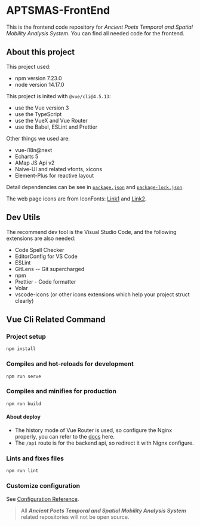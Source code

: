 # APTSMAS-FrontEnd

This is the frontend code repository for *Ancient Poets Temporal and Spatial Mobility Analysis System*. You can find all needed code for the frontend.

## About this project

This project used:
* npm version 7.23.0
* node version 14.17.0

This project is inited with `@vue/cli@4.5.13`:
* use the Vue version 3
* use the TypeScript
* use the VueX and Vue Router
* use the Babel, ESLint and Prettier

Other things we used are:
* vue-i18n@next
* Echarts 5
* AMap JS Api v2
* Naive-UI and related vfonts, xicons
* Element-Plus for reactive layout

Detail dependencies can be see in [`package.json`](./package.json) and [`package-lock.json`](./package-lock.json).

The web page icons are from IconFonts: [Link1](https://www.iconfont.cn/collections/detail?spm=a313x.7781069.1998910419.dc64b3430&cid=38411) and [Link2](https://www.iconfont.cn/collections/detail?spm=a313x.7781069.1998910419.dc64b3430&cid=37945).

## Dev Utils

The recommend dev tool is the Visual Studio Code, and the following extensions are also needed:
* Code Spell Checker
* EditorConfig for VS Code
* ESLint
* GitLens -- Git supercharged
* npm
* Prettier - Code formatter
* Volar
* vscode-icons (or other icons extensions which help your project struct clearly)

## Vue Cli Related Command
### Project setup
```
npm install
```

### Compiles and hot-reloads for development
```
npm run serve
```

### Compiles and minifies for production
```
npm run build
```

#### About deploy

* The history mode of Vue Router is used, so configure the Nginx properly, you can refer to the [docs](https://next.router.vuejs.org/guide/essentials/history-mode.html#example-server-configurations) here.
* The `/api` route is for the backend api, so redirect it with Nignx configure.

### Lints and fixes files
```
npm run lint
```

### Customize configuration
See [Configuration Reference](https://cli.vuejs.org/config/).

> All ***Ancient Poets Temporal and Spatial Mobility Analysis System*** related repositories will not be open source.
